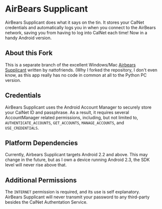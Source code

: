 # AirBears Supplicant

AirBears Supplicant does what it says on the tin.
It stores your CalNet credentials and automatically logs you in when you 
connect to the AirBears network, saving you from having to log into CalNet
each time! Now in a handy Android version.

About this Fork
--------
This is a separate branch of the excellent Windows/Mac [Airbears Supplicant](https://github.com/nattofriends/airbears-supplicant) written by nattofriends. (Why I forked the repository, I don't even know, as this app really has no code in common at all to the Python PC version.

Credentials
--------------
AirBears Supplicant uses the Android Account Manager to securely store your CalNet ID and passphrase. As a result, it requires several AccountManager related permissions, including, but not limited to, `AUTHENTICATE_ACCOUNTS`, `GET_ACCOUNTS`, `MANAGE_ACCOUNTS`, and `USE_CREDENTIALS`.

Platform Dependencies
---------------------
Currently, Airbears Supplicant targets Android 2.2 and above. This may change in the future, but as I own a device running Android 2.3, the SDK level will never rise above that.

Additional Permissions
----------------------
The `INTERNET` permission is required, and its use is self explanatory. AirBears Supplicant will never transmit your password to any third-party besides the CalNet Authentation Service.